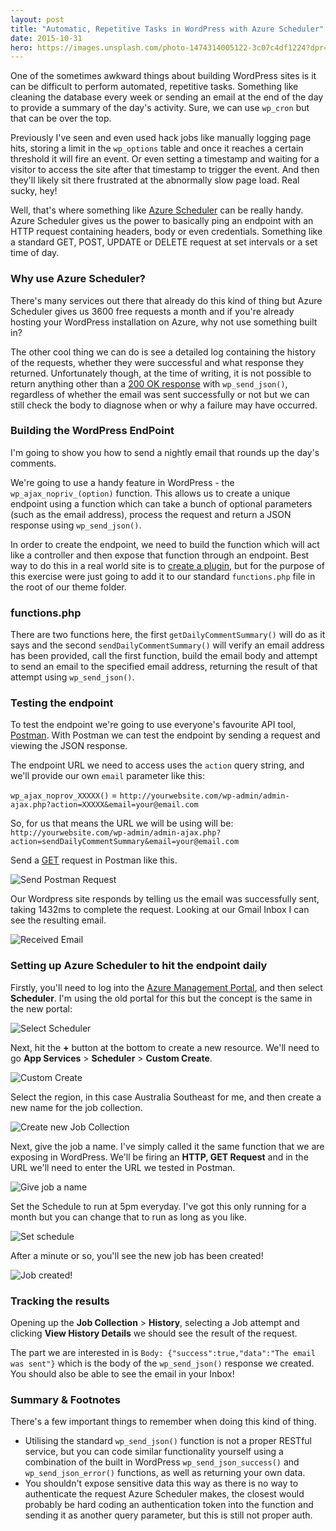 ```yaml
---
layout: post
title: "Automatic, Repetitive Tasks in WordPress with Azure Scheduler"
date: 2015-10-31
hero: https://images.unsplash.com/photo-1474314005122-3c07c4df1224?dpr=1&auto=format&crop=entropy&fit=crop&w=1500&h=1000&q=80&cs=tinysrgb
---
```


One of the sometimes awkward things about building WordPress sites is it can be difficult to perform automated, repetitive tasks. Something like cleaning the database every week or sending an email at the end of the day to provide a summary of the day's activity. Sure, we can use `wp_cron` but that can be over the top.

Previously I've seen and even used hack jobs like manually logging page hits, storing a limit in the `wp_options` table and once it reaches a certain threshold it will fire an event. Or even setting a timestamp and waiting for a visitor to access the site after that timestamp to trigger the event. And then they'll likely sit there frustrated at the abnormally slow page load. Real sucky, hey!

Well, that's where something like [Azure Scheduler](http://azure.microsoft.com/en-us/documentation/services/scheduler/) can be really handy. Azure Scheduler gives us the power to basically ping an endpoint with an HTTP request containing headers, body or even credentials. Something like a standard GET, POST, UPDATE or DELETE request at set intervals or a set time of day.

### Why use Azure Scheduler?
There's many services out there that already do this kind of thing but Azure Scheduler gives us 3600 free requests a month and if you're already hosting your WordPress installation on Azure, why not use something built in?

The other cool thing we can do is see a detailed log containing the history of the requests, whether they were successful and what response they returned. Unfortunately though, at the time of writing, it is not possible to return anything other than a [200 OK response](https://en.wikipedia.org/wiki/List_of_HTTP_status_codes#2xx_Success) with `wp_send_json()`, regardless of whether the email was sent successfully or not but we can still check the body to diagnose when or why a failure may have occurred.

### Building the WordPress EndPoint
I'm going to show you how to send a nightly email that rounds up the day's comments.

We're going to use a handy feature in WordPress - the `wp_ajax_nopriv_(option)` function. This allows us to create a unique endpoint using a function which can take a bunch of optional parameters (such as the email address), process the request and return a JSON response using `wp_send_json()`.

In order to create the endpoint, we need to build the function which will act like a controller and then expose that function through an endpoint. Best way to do this in a real world site is to [create a plugin](https://codex.wordpress.org/Writing_a_Plugin), but for the purpose of this exercise were just going to add it to our standard `functions.php` file in the root of our theme folder.

### functions.php
<script src="https://gist.github.com/NickBrooks/1e2da16022db9c2905ab.js"></script>

There are two functions here, the first `getDailyCommentSummary()` will do as it says and the second `sendDailyCommentSummary()` will verify an email address has been provided, call the first function, build the email body and attempt to send an email to the specified email address, returning the result of that attempt using `wp_send_json()`.

### Testing the endpoint
To test the endpoint we're going to use everyone's favourite API tool, [Postman](https://www.getpostman.com/). With Postman we can test the endpoint by sending a request and viewing the JSON response.

The endpoint URL we need to access uses the `action` query string, and we'll provide our own `email` parameter like this:

`wp_ajax_noprov_XXXXX()` = `http://yourwebsite.com/wp-admin/admin-ajax.php?action=XXXXX&email=your@email.com`

So, for us that means the URL we will be using will be: `http://yourwebsite.com/wp-admin/admin-ajax.php?action=sendDailyCommentSummary&email=your@email.com`

Send a [GET](http://www.w3schools.com/tags/ref_httpmethods.asp) request in Postman like this.

![Send Postman Request](https://i.imgur.com/kFwNray.png)

Our Wordpress site responds by telling us the email was successfully sent, taking 1432ms to complete the request. Looking at our Gmail Inbox I can see the resulting email.

![Received Email](https://i.imgur.com/buIIMUc.png)

### Setting up Azure Scheduler to hit the endpoint daily
Firstly, you'll need to log into the [Azure Management Portal](https://manage.windowsazure.com/), and then select **Scheduler**. I'm using the old portal for this but the concept is the same in the new portal:

![Select Scheduler](https://i.imgur.com/PkxIZHd.png)

Next, hit the **+** button at the bottom to create a new resource. We'll need to go **App Services** > **Scheduler** > **Custom Create**.

![Custom Create](https://i.imgur.com/2QrpOws.png)

Select the region, in this case Australia Southeast for me, and then create a new name for the job collection.

![Create new Job Collection](https://i.imgur.com/nrLfhII.png)

Next, give the job a name. I've simply called it the same function that we are exposing in WordPress. We'll be firing an **HTTP, GET Request** and in the URL we'll need to enter the URL we tested in Postman.

![Give job a name](https://i.imgur.com/pW7iPTz.png)

Set the Schedule to run at 5pm everyday. I've got this only running for a month but you can change that to run as long as you like.

![Set schedule](https://i.imgur.com/EO9FS2N.png)

After a minute or so, you'll see the new job has been created!

![Job created!](https://i.imgur.com/JCYVOD8.png)

### Tracking the results

Opening up the **Job Collection** > **History**, selecting a Job attempt and clicking **View History Details** we should see the result of the request.

<script src="https://gist.github.com/NickBrooks/00259c1bea9d90aedc59.js"></script>

The part we are interested in is `Body: {"success":true,"data":"The email was sent"}` which is the body of the `wp_send_json()` response we created. You should also be able to see the email in your Inbox!

### Summary & Footnotes
There's a few important things to remember when doing this kind of thing.

* Utilising the standard `wp_send_json()` function is not a proper RESTful service, but you can code similar functionality yourself using a combination of the built in WordPress `wp_send_json_success()` and `wp_send_json_error()` functions, as well as returning your own data.
* You shouldn't expose sensitive data this way as there is no way to authenticate the request Azure Scheduler makes, the closest would probably be hard coding an authentication token into the function and sending it as another query parameter, but this is still not proper auth.